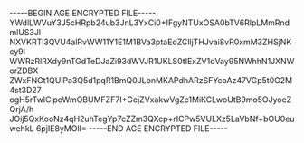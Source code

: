 -----BEGIN AGE ENCRYPTED FILE-----
YWdlLWVuY3J5cHRpb24ub3JnL3YxCi0+IFgyNTUxOSA0bTV6RlpLMmRndmlUS3Jl
NXVKRTl3QVU4alRvWW11Y1E1M1BVa3ptaEdZClljTHJvai8vR0xmM3ZHSjNKcy9l
WWRzRlRXdy9nTGdTeDJaZi93dWVJR1UKLS0tIExZV1dVay95NWhhN1JXNWorZDBX
ZWxFNGt1QUlPa3Q5d1pqR1BmQ0JLbnMKAPdhARzSFYcoAz47VGp5t0G2M4st3D27
ogH5rTwlCipoWmOBUMFZF7I+GejZVxakwVgZc1MiKCLwoUtB9mo5OJyoeZQrjA/h
JOij5QxKooNz4qH2uhTegYp7cZZm3QXcp+rICPw5VULXz5LaVbNf+bOU0euwehkL
6pjIE8yMOlI=
-----END AGE ENCRYPTED FILE-----
